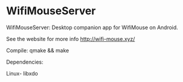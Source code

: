 # WifiMouseServer

WifiMouseServer: Desktop companion app for WifiMouse on Android.

See the website for more info
http://wifi-mouse.xyz/

Compile: qmake && make

Dependencies:

Linux- libxdo
